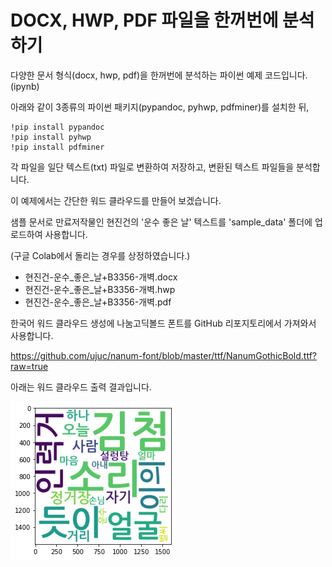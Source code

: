 # DOCX, HWP, PDF 파일을 한꺼번에 분석하기

다양한 문서 형식(docx, hwp, pdf)을 한꺼번에 분석하는 파이썬 예제 코드입니다. (ipynb)

아래와 같이 3종류의 파이썬 패키지(pypandoc, pyhwp, pdfminer)를 설치한 뒤,

```
!pip install pypandoc
!pip install pyhwp
!pip install pdfminer
```

각 파일을 일단 텍스트(txt) 파일로 변환하여 저장하고, 변환된 텍스트 파일들을 분석합니다.

이 예제에서는 간단한 워드 클라우드를 만들어 보겠습니다.

샘플 문서로 만료저작물인 현진건의 '운수 좋은 날' 텍스트를 'sample_data' 폴더에 업로드하여 사용합니다.

(구글 Colab에서 돌리는 경우를 상정하였습니다.)

- 현진건-운수_좋은_날+B3356-개벽.docx
- 현진건-운수_좋은_날+B3356-개벽.hwp
- 현진건-운수_좋은_날+B3356-개벽.pdf

한국어 워드 클라우드 생성에 나눔고딕볼드 폰트를 GitHub 리포지토리에서 가져와서 사용합니다.

https://github.com/ujuc/nanum-font/blob/master/ttf/NanumGothicBold.ttf?raw=true

아래는 워드 클라우드 출력 결과입니다.

![sample wordcloud](wordcloud.png)
